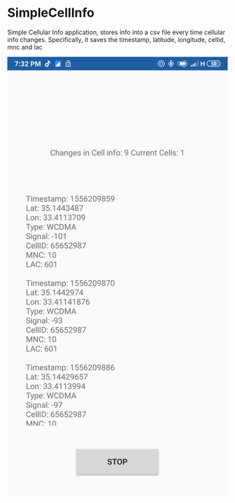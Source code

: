 # SimpleCellInfo
Simple Cellular Info application, stores info into a csv file every time cellular info changes.  Specifically, it saves the timestamp, latitude, longitude, cellid, mnc and lac

![alt text](https://github.com/jgeorg02/SimpleCellInfo/blob/master/Demo.png)
